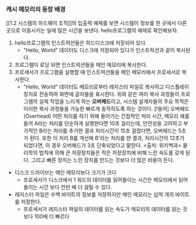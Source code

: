 ### 캐시 메모리의 등장 배경
[[1.2 시스템의 하드웨어 조직]]의 입출력 예제를 보면 시스템이 정보를 한 곳에서 다른 곳으로 
이동시키는 일에 많은 시간을 보낸다. hello프로그램의 예제로 확인해보자.
1. hello프로그램의 인스트럭션들은 하드디스크에 저장되어 있다.
	*  "Hello, World" 데이터도 디스크에 저장되어 있다가 인스트럭션과 같이 복사된다.
2. 프로그램이 로딩 되면 인스트럭션들을 메인 메모리에 복사한다.
3. 프로세서가 프로그램을 실행할 때 인스트럭션들을 메인 메모리에서 프로세서로 복사한다.
	* "Hello, World" 데이터도 메모리로부터 레지스터 파일로 복사하고 디스플레이 장치로 
	  전송하여 화면에 글자들을 표시한다.
위와 같은 여러 복사 과정들이 프로그램의 실제 작업을 느리게 하는 **오버헤드**이고, 
시스템 설계자들의 주요 목적은 이러한 복사 과정들을 가능한 빠르게 동작하도록 하는 것이다.
[!용어] 오버헤드(Overhead)
	어떤 처리를 하기 위해 들어가는 간접적인 처리 시간, 메모리
	예를 들어 A라는 처리를 단순하게 실행한다면 10초 걸리는데, 안전성을 고려하고 
	부가적인 B라는 처리를 추가한 결과 처리시간이 15초 걸렸다면, 오버헤드는 5초가 된다. 
	또한 이 처리 B를 개선해 B'라는 처리를 한 결과, 처리시간이 12초가 되었다면, 
	이 경우 오버헤드가 3초 단축되었다고 말한다.
	<출처: 위키백과>
물리학의 법칙에 의해 큰 저장장치들은 작은 저장장치에 비해 느린 속도를 갖게 된다.
그리고 빠른 장치는 느린 장치를 만드는 것보다 더 많은 비용이 든다.
* 디스크 드라이브는 메인 메모리보다 크기가 크다
	* 프로세서가 디스크에서 1 워드의 데이터를 읽어들이는 시간은 
	  메모리에서 읽어들이는 시간 보다 천만 배 더 걸릴 수 있다.
* 레지스터 파일은 수백 바이트의 정보를 저장하지만 메인 메모리는 십억 개의 바이트를 저장한다.
	* 프로세서가 레지스터 파일의 데이터를 읽는 속도가 메모리의 데이터를 읽는 것보다 100배 더 빠르다
